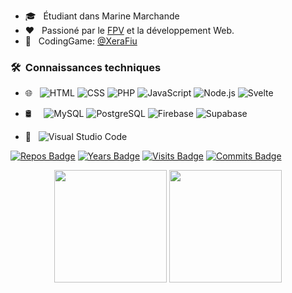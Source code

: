 
- 🎓 &nbsp; Étudiant dans Marine Marchande
- ❤️ &nbsp; Passioné par le [FPV](https://fr.wikipedia.org/wiki/Quadrirotor_FPV) et la développement Web.
- 🧠 &nbsp; CodingGame: [@XeraFiu](https://www.codingame.com/profile/67a618194fb8309abec9e99d83aac4765471333)


### 🛠 &nbsp;Connaissances techniques
- 🌐 &nbsp;
  ![HTML](https://img.shields.io/badge/-HTML-333333?style=flat-square&logo=HTML5)
  ![CSS](https://img.shields.io/badge/-CSS-333333?style=flat-square&logo=CSS3&logoColor=1572B6)
  ![PHP](https://img.shields.io/badge/-PHP-333333?style=flat-square&logo=php)
  ![JavaScript](https://img.shields.io/badge/-JavaScript-333333??style=flat-square&logo=javascript)
  ![Node.js](https://img.shields.io/badge/-Node.js-333333?style=flat-square&logo=node.js)
  ![Svelte](https://img.shields.io/badge/-Svelte-333333?style=flat-square&logo=svelte)
  
 - 🛢 &nbsp;&nbsp;&nbsp;
  ![MySQL](https://img.shields.io/badge/-MySQL-333333?style=flat-square&logo=mysql)
  ![PostgreSQL](https://img.shields.io/badge/-PostgreSQL-333333?style=flat-square&logo=postgresql)
  ![Firebase](https://img.shields.io/badge/-Firebase-333333?style=flat-square&logo=firebase)
  ![Supabase](https://img.shields.io/badge/-Supabase-333333?style=flat-square&logo=supabase)
  
 - 🔧 &nbsp;
  ![Visual Studio Code](https://img.shields.io/badge/-Visual%20Studio%20Code-333333?style=flat-square&logo=visual-studio-code&logoColor=007ACC)  
 
 
[![Repos Badge](https://badges.pufler.dev/repos/XeraFiu-YTB)](https://badges.pufler.dev)
[![Years Badge](https://badges.pufler.dev/years/XeraFiu-YTB)](https://badges.pufler.dev)
[![Visits Badge](https://badges.pufler.dev/visits/XeraFiu-YTB/XeraFiu-YTB)](https://badges.pufler.dev)
[![Commits Badge](https://badges.pufler.dev/commits/monthly/XeraFiu-YTB)](https://badges.pufler.dev)


<p align=center>
  <img height="180em" src="https://github-readme-stats.vercel.app/api?username=XeraFiu-YTB&show_icons=true&theme=tokyonight&count_private=true" />
  <img height="180em" src="https://github-readme-stats.vercel.app/api/top-langs/?username=XeraFiu-YTB&theme=radical&border_color=54bdc9&layout=compact&title_color=54bdc9&locale=fr&border_radius=20"
</p>

